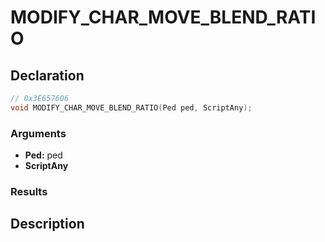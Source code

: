 # MODIFY_CHAR_MOVE_BLEND_RATIO

## Declaration
```cpp
// 0x3E657606
void MODIFY_CHAR_MOVE_BLEND_RATIO(Ped ped, ScriptAny);
```

### Arguments
- **Ped:** ped
- **ScriptAny**

### Results

## Description
